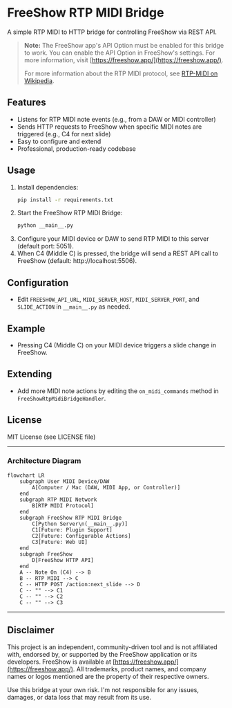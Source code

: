 # FreeShow RTP MIDI Bridge

A simple RTP MIDI to HTTP bridge for controlling FreeShow via REST API.

> **Note:** The FreeShow app's API Option must be enabled for this bridge to work. You can enable the API Option in FreeShow's settings. For more information, visit [https://freeshow.app/](https://freeshow.app/).
>
> For more information about the RTP MIDI protocol, see [RTP-MIDI on Wikipedia](https://en.wikipedia.org/wiki/RTP-MIDI).

## Features
- Listens for RTP MIDI note events (e.g., from a DAW or MIDI controller)
- Sends HTTP requests to FreeShow when specific MIDI notes are triggered (e.g., C4 for next slide)
- Easy to configure and extend
- Professional, production-ready codebase

## Usage
1. Install dependencies:
   ```sh
   pip install -r requirements.txt
   ```
2. Start the FreeShow RTP MIDI Bridge:
   ```sh
   python __main__.py
   ```
3. Configure your MIDI device or DAW to send RTP MIDI to this server (default port: 5051).
4. When C4 (Middle C) is pressed, the bridge will send a REST API call to FreeShow (default: http://localhost:5506).

## Configuration
- Edit `FREESHOW_API_URL`, `MIDI_SERVER_HOST`, `MIDI_SERVER_PORT`, and `SLIDE_ACTION` in `__main__.py` as needed.

## Example
- Pressing C4 (Middle C) on your MIDI device triggers a slide change in FreeShow.

## Extending
- Add more MIDI note actions by editing the `on_midi_commands` method in `FreeShowRtpMidiBridgeHandler`.

## License
MIT License (see LICENSE file)

---

### Architecture Diagram

```mermaid
flowchart LR
    subgraph User MIDI Device/DAW
        A[Computer / Mac (DAW, MIDI App, or Controller)]
    end
    subgraph RTP MIDI Network
        B[RTP MIDI Protocol]
    end
    subgraph FreeShow RTP MIDI Bridge
        C[Python Server\n(__main__.py)]
        C1[Future: Plugin Support]
        C2[Future: Configurable Actions]
        C3[Future: Web UI]
    end
    subgraph FreeShow
        D[FreeShow HTTP API]
    end
    A -- Note On (C4) --> B
    B -- RTP MIDI --> C
    C -- HTTP POST /action:next_slide --> D
    C -- "" --> C1
    C -- "" --> C2
    C -- "" --> C3
```

---

## Disclaimer

This project is an independent, community-driven tool and is not affiliated with, endorsed by, or supported by the FreeShow application or its developers. FreeShow is available at [https://freeshow.app/](https://freeshow.app/). All trademarks, product names, and company names or logos mentioned are the property of their respective owners.

Use this bridge at your own risk. I'm not responsible for any issues, damages, or data loss that may result from its use.
